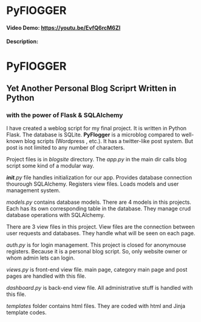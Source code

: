 # PyFlOGGER
#### Video Demo:  https://youtu.be/EvfQ6rcM6ZI
#### Description:

# PyFlOGGER
## Yet Another Personal Blog Scriprt Written in Python
### with the power of Flask & SQLAlchemy

I have created a weblog script for my final project. It is written in Python Flask. The database is SQLite. **PyFlogger** is a microblog compared to well-known blog scripts (Wordpress , etc.). It has a twitter-like post system. But post is not limited to any number of characters.

Project files is in *blogsite* directory. The *app.py* in the main dir calls blog script some kind of a modular way.

*__init__.py* file handles initialization for our app. Provides database connection thourough SQLAlchemy. Registers view files. Loads models and user management system.

*models.py* contains database models. There are 4 models in this projects. Each has its own corresponding table in the database. They manage crud database operations with SQLAlchemy.

There are 3 view files in this project. View files are the connection between user requests and databases. They handle what will be seen on each page.

*auth.py* is for login management. This project is closed for anonymouse registers. Because it is a personal blog script. So, only website owner or whom admin lets can login. 

*views.py* is front-end view file. main page, category main page and post pages are handled with this file.

*dashboard.py* is back-end view file. All administrative stuff is handled with this file.

*templates* folder contains html files. They are coded with html and Jinja template codes.